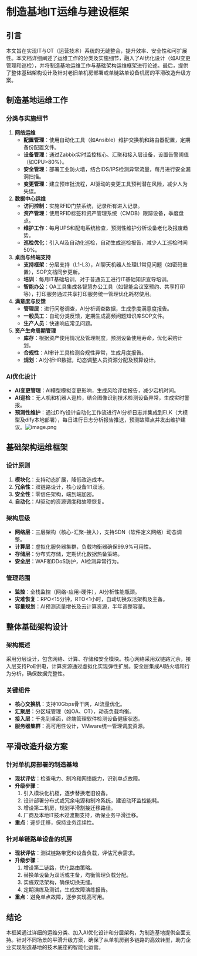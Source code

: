 # 制造基地IT运维与建设框架

## 引言

本文旨在实现IT与OT（运营技术）系统的无缝整合，提升效率、安全性和可扩展性。本文档详细阐述了运维工作的分类及实施细节，融入了AI优化设计（如AI变更管理和巡检），并将制造基地运维工作与基础架构运维框架进行论述。最后，提供了整体基础架构设计及针对老旧单机房部署或单链路单设备机房的平滑改造升级方案。

## 制造基地运维工作

### 分类与实施细节

1. **网络运维**
   * **配置管理**：使用自动化工具（如Ansible）维护交换机和路由器配置，定期备份配置文件。
   * **设备管理**：通过Zabbix实时监控核心、汇聚和接入层设备，设置告警阈值（如CPU>80%）。
   * **安全管理**：部署工业防火墙，结合IDS/IPS检测异常流量，每月进行安全漏洞扫描。
   * **变更管理**：建立预审批流程，AI驱动的变更工具预判潜在风险，减少人为失误。
2. **数据中心运维**
   * **访问控制**：实施RFID门禁系统，记录所有进入记录。
   * **资产管理**：使用RFID标签和资产管理系统（CMDB）跟踪设备，季度盘点。
   * **维护工作**：每月UPS和配电系统检查，预测性维护分析设备老化及报废趋势。
   * **巡检优化**：引入AI及自动化巡检，自动生成巡检报告，减少人工巡检时间50%。
3. **桌面与终端支持**
   * **支持框架**：分层支持（L1-L3），AI聊天机器人处理L1常见问题（如密码重置），SOP文档同步更新。
   * **培训**：每月IT基础培训，对于普通员工进行IT基础知识宣导培训。
   * **智能办公**：OA工具集成各智慧办公工具（如智能会议室预约、共享打印等），打印服务通过共享打印服务统一管理优化耗材使用。
4. **满意度与反馈**
   * **管理层**：进行问卷调查，AI分析调查数据，生成季度满意度报告。
   * **一般员工**：自动分类反馈，定期生成高频问题知识库SOP文件。
   * **生产人员**：快速响应常见问题。
5. **资产生命周期管理**
   * **库存**：根据资产使用情况及管理制度，预测设备使用寿命，优化采购计划。
   * **合规性**：AI审计工具检测合规性异常，生成月度报告。
   * **规划**：AI分析HR数据，动态调整人员资源分配及预算设计。

### AI优化设计

* **AI变更管理**：AI模型模拟变更影响，生成风险评估报告，减少宕机时间。
* **AI巡检**：无人机和机器人巡检，结合图像识别技术检测设备异常，生成实时警报。
* **预测性维护**：通过Dify设计自动化工作流进行AI分析日志并集成到ELK（大模型及dify本地部署），每日进行日志分析报告推送，预测故障点并发出维护建议。![image.png](https://cdn.jsdelivr.net/gh/Jaycelu/note-gen-image-sync@main/c0435b39-5496-4a71-b819-1de397b44f01.png)

## 基础架构运维框架

### 设计原则

1. **模块化**：支持动态扩展，降低改造成本。
2. **冗余性**：双链路设计，核心设备1:1双活。
3. **安全性**：零信任架构，端到端加密。
4. **自动化**：AI驱动的资源调度和故障恢复。

### 架构层级

* **网络层**：三层架构（核心-汇聚-接入），支持SDN（软件定义网络）动态调整。
* **计算层**：虚拟化服务器集群，负载均衡器确保99.9%可用性。
* **存储层**：分布式存储，定期优化数据热备策略。
* **安全层**：WAF和DDoS防护，AI检测异常行为。

### 管理范围

* **监控**：全栈监控（网络-应用-硬件），AI分析性能瓶颈。
* **灾难恢复**：RPO<15分钟，RTO<1小时，自动切换双活架构及主备。
* **容量规划**：AI预测流量增长及云计算资源，半年调整容量。

## 整体基础架构设计

### 架构概述

采用分层设计，包含网络、计算、存储和安全模块。核心网络采用双链路冗余，接入层支持PoE供电，计算资源通过虚拟化实现弹性扩展。安全层集成AI防火墙和行为分析，确保数据完整性。

### 关键组件

* **核心交换机**：支持10Gbps骨干网，AI流量优化。
* **汇聚层**：分区域管理（如OA、OT），动态负载均衡。
* **接入层**：千兆到桌面，终端管理软件检测设备健康状态。
* **服务器集群**：高可用性设计，VMware统一管理调度资源。

## 平滑改造升级方案

### 针对单机房部署的制造基地

* **现状评估**：检查电力、制冷和网络能力，识别单点故障。
* **升级步骤**：
  1. 引入模块化机柜，逐步替换老旧设备。
  2. 设计部署分布式或冗余电源和制冷系统，建设动环监控能耗。
  3. 增设第二机房，规划平滑割接迁移路径。
  4. 厂商及本地IT技术过渡期支持，确保业务平滑迁移。
* **重点**：逐步迁移，保持业务连续性。

### 针对单链路单设备的机房

* **现状评估**：测试链路带宽和设备负载，评估冗余需求。
* **升级步骤**：
  1. 增设第二链路，优化路由策略。
  2. 替换单设备为双活或主备，均衡管理负载分配。
  3. 实施双活架构，确保切换无缝。
  4. 定期演练及测试，生成故障演练报告。
* **重点**：避免单点故障，逐步实现高可用。

## 结论

本框架通过详细的运维分类、加入AI优化设计和分层架构，为制造基地提供全面支持。针对不同场景的平滑升级方案，确保了从单机房到多链路的高效转型，助力企业实现制造基地的技术底座的智能化运营。
